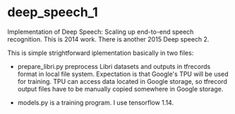 # deep_speech_1
Implementation of Deep Speech: Scaling up end-to-end speech recognition. This is 2014 work. There is another 2015 Deep speech 2.

This is simple strightforward iplementation basically in two files:

- prepare_libri.py preprocess Libri datasets and outputs in tfrecords format in local file system. Expectation is that Google's TPU will be used for training. TPU can access data located in Google storage, so tfrecord output files have to be manually copied somewhere in Google storage.

- models.py is a training program. I use tensorflow 1.14. 

